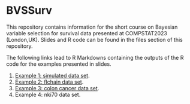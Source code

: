 # BVSSurv
This repository contains information for the short course on Bayesian variable selection for survival data presented at COMPSTAT2023 (London,UK). Slides and R code can be found in the files section of this repository.

The following links lead to R Markdowns containing the outputs of the R code for the examples presented in slides.

1. [Example 1: simulated data set](https://rpubs.com/FJRubio/BVSSurvExample1).
2. [Example 2: flchain data set](https://rpubs.com/FJRubio/BVSSurvExample2).
3. [Example 3: colon cancer data set](https://rpubs.com/FJRubio/BVSSurvExample3).
4. Example 4: nki70 data set.


